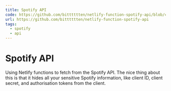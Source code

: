 ```yaml
---
title: Spotify API
code: https://github.com/bitttttten/netlify-function-spotify-api/blob/c4d531333b3d87fab6b8465fdbb10dded9ac5445/netlify/functions/spotify.ts
url: https://github.com/bitttttten/netlify-function-spotify-api
tags:
  - spotify
  - api
---
```


# Spotify API

Using Netlify functions to fetch from the Spotify API. The nice thing about this is that it hides all your sensitive Spotify information, like client ID, client secret, and authorisation tokens from the client.
